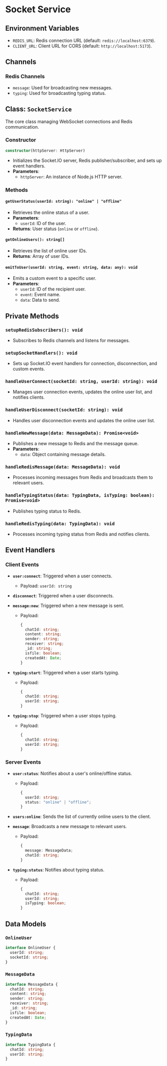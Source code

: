 # Socket Service 

## Environment Variables
- `REDIS_URL`: Redis connection URL (default: `redis://localhost:6379`).
- `CLIENT_URL`: Client URL for CORS (default: `http://localhost:5173`).

## Channels
### Redis Channels
- `message`: Used for broadcasting new messages.
- `typing`: Used for broadcasting typing status.


## Class: `SocketService`
The core class managing WebSocket connections and Redis communication.

### Constructor
```typescript
constructor(httpServer: HttpServer)
```
- Initializes the Socket.IO server, Redis publisher/subscriber, and sets up event handlers.
- **Parameters**:
  - `httpServer`: An instance of Node.js HTTP server.

### Methods

#### `getUserStatus(userId: string): "online" | "offline"`
- Retrieves the online status of a user.
- **Parameters**:
  - `userId`: ID of the user.
- **Returns**: User status (`online` or `offline`).

#### `getOnlineUsers(): string[]`
- Retrieves the list of online user IDs.
- **Returns**: Array of user IDs.

#### `emitToUser(userId: string, event: string, data: any): void`
- Emits a custom event to a specific user.
- **Parameters**:
  - `userId`: ID of the recipient user.
  - `event`: Event name.
  - `data`: Data to send.

## Private Methods

### `setupRedisSubscribers(): void`
- Subscribes to Redis channels and listens for messages.

### `setupSocketHandlers(): void`
- Sets up Socket.IO event handlers for connection, disconnection, and custom events.

### `handleUserConnect(socketId: string, userId: string): void`
- Manages user connection events, updates the online user list, and notifies clients.

### `handleUserDisconnect(socketId: string): void`
- Handles user disconnection events and updates the online user list.

### `handleNewMessage(data: MessageData): Promise<void>`
- Publishes a new message to Redis and the message queue.
- **Parameters**:
  - `data`: Object containing message details.

### `handleRedisMessage(data: MessageData): void`
- Processes incoming messages from Redis and broadcasts them to relevant users.

### `handleTypingStatus(data: TypingData, isTyping: boolean): Promise<void>`
- Publishes typing status to Redis.

### `handleRedisTyping(data: TypingData): void`
- Processes incoming typing status from Redis and notifies clients.

## Event Handlers

### Client Events
- **`user:connect`**: Triggered when a user connects.
  - Payload: `userId: string`

- **`disconnect`**: Triggered when a user disconnects.

- **`message:new`**: Triggered when a new message is sent.
  - Payload:
    ```typescript
    {
      chatId: string;
      content: string;
      sender: string;
      receiver: string;
      _id: string;
      isfile: boolean;
      createdAt: Date;
    }
    ```

- **`typing:start`**: Triggered when a user starts typing.
  - Payload:
    ```typescript
    {
      chatId: string;
      userId: string;
    }
    ```

- **`typing:stop`**: Triggered when a user stops typing.
  - Payload:
    ```typescript
    {
      chatId: string;
      userId: string;
    }
    ```

### Server Events
- **`user:status`**: Notifies about a user's online/offline status.
  - Payload:
    ```typescript
    {
      userId: string;
      status: "online" | "offline";
    }
    ```

- **`users:online`**: Sends the list of currently online users to the client.

- **`message`**: Broadcasts a new message to relevant users.
  - Payload:
    ```typescript
    {
      message: MessageData;
      chatId: string;
    }
    ```

- **`typing:status`**: Notifies about typing status.
  - Payload:
    ```typescript
    {
      chatId: string;
      userId: string;
      isTyping: boolean;
    }
    ```

## Data Models

### `OnlineUser`
```typescript
interface OnlineUser {
  userId: string;
  socketId: string;
}
```

### `MessageData`
```typescript
interface MessageData {
  chatId: string;
  content: string;
  sender: string;
  receiver: string;
  _id: string;
  isfile: boolean;
  createdAt: Date;
}
```

### `TypingData`
```typescript
interface TypingData {
  chatId: string;
  userId: string;
}
```


